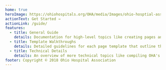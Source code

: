 ```yaml
---
home: true
heroImage: https://ohiohospitals.org/OHA/media/Images/ohio-hosptial-association-logo.png?width=234&height=75&ext=.png
actionText: Get Started →
actionLink: /guide/
features:
  - title: General Guide
    details: Documentation for high-level topics like creating pages and adding images to the media library.
  - title: Template Walkthroughs
    details: Detailed guidelines for each page template that outline the steps for editing all components on the page.
  - title: Technical Details
    details: An overview of more technical topics like compiling OHA's static assets and configuring system-level Kentico settings.
footer: Copyright © 2018 Ohio Hospital Association
---
```

